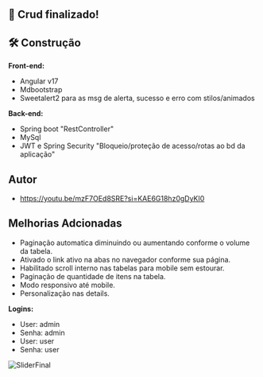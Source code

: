 ## 🚀 Crud finalizado!

## 🛠 Construção

**Front-end:**
- Angular v17
- Mdbootstrap
- Sweetalert2 para as msg de alerta, sucesso e erro com stilos/animados
  
**Back-end:**
- Spring boot "RestController"
- MySql
- JWT e Spring Security "Bloqueio/proteção de acesso/rotas ao bd da aplicação"

## Autor

- https://youtu.be/mzF7OEd8SRE?si=KAE6G18hz0gDyKI0

## Melhorias Adcionadas
- Paginação automatica diminuindo ou aumentando conforme o volume da tabela.
- Ativado o link ativo na abas no navegador conforme sua página.
- Habilitado scroll interno nas tabelas para mobile sem estourar.
- Paginação de quantidade de itens na tabela.
- Modo responsivo até mobile.
- Personalização nas details.

**Logins:** 
- User: admin 
- Senha: admin
- User: user
- Senha: user

![SliderFinal](https://github.com/user-attachments/assets/e01d41f6-bae5-4782-8783-80ddf6b84b1c)
